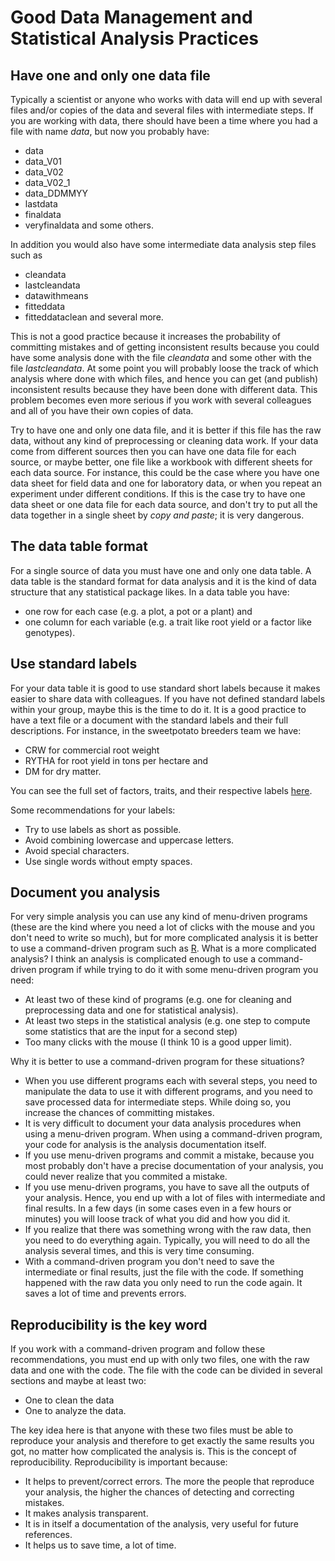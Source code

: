 Good Data Management and Statistical Analysis Practices
=======================================================

Have one and only one data file
-------------------------------

Typically a scientist or anyone who works with data will end up with several files and/or copies of the data and several files with intermediate steps. If you are working with data, there should have been a time where you had a file with name *data*, but now you probably have:

* data
* data_V01
* data_V02
* data_V02_1
* data_DDMMYY
* lastdata
* finaldata
* veryfinaldata and some others.

In addition you would also have some intermediate data analysis step files such as

* cleandata
* lastcleandata
* datawithmeans
* fitteddata
* fitteddataclean and several more.

This is not a good practice because it increases the probability of committing mistakes and of getting inconsistent results because you could have some analysis done with the file *cleandata* and some other with the file *lastcleandata*. At some point you will probably loose the track of which analysis where done with which files, and hence you can get (and publish) inconsistent results because they have been done with different data. This problem becomes even more serious if you work with several colleagues and all of you have their own copies of data.

Try to have one and only one data file, and it is better if this file has the raw data, without any kind of preprocessing or cleaning data work. If your data come from different sources then you can have one data file for each source, or maybe better, one file like a workbook with different sheets for each data source. For instance, this could be the case where you have one data sheet for field data and one for laboratory data, or when you repeat an experiment under different conditions. If this is the case try to have one data sheet or one data file for each data source, and don't try to put all the data together in a single sheet by *copy and paste*; it is very dangerous.

The data table format
---------------------

For a single source of data you must have one and only one data table. A data table is the standard format for data analysis and it is the kind of data structure that any statistical package likes. In a data table you have:

* one row for each case (e.g. a plot, a pot or a plant) and
* one column for each variable (e.g. a trait like root yield or a factor like genotypes).

Use standard labels
-------------------

For your data table it is good to use standard short labels because it makes easier to share data with colleagues. If you have not defined standard labels within your group, maybe this is the time to do it. It is a good practice to have a text file or a document with the standard labels and their full descriptions. For instance, in the sweetpotato breeders team we have:

* CRW for commercial root weight
* RYTHA for root yield in tons per hectare and
* DM for dry matter.

You can see the full set of factors, traits, and their respective labels [here](https://github.com/SweetPotatoImprov/StatTools/blob/master/CheckConsis/CheckConsis.R).

Some recommendations for your labels:

* Try to use labels as short as possible.
* Avoid combining lowercase and uppercase letters.
* Avoid special characters.
* Use single words without empty spaces.

Document you analysis
---------------------

For very simple analysis you can use any kind of menu-driven programs (these are the kind where you need a lot of clicks with the mouse and you don't need to write so much), but for more complicated analysis it is better to use a command-driven program such as [R](http://cran.r-project.org/). What is a more complicated analysis? I think an analysis is complicated enough to use a command-driven program if while trying to do it with some menu-driven program you need:

* At least two of these kind of programs (e.g. one for cleaning and preprocessing data and one for statistical analysis).
* At least two steps in the statistical analysis (e.g. one step to compute some statistics that are the input for a second step)
* Too many clicks with the mouse (I think 10 is a good upper limit).

Why it is better to use a command-driven program for these situations?

* When you use different programs each with several steps, you need to manipulate the data to use it with different programs, and you need to save processed data for intermediate steps. While doing so, you increase the chances of committing mistakes. 
* It is very difficult to document your data analysis procedures when using a menu-driven program. When using a command-driven program, your code for analysis is the analysis documentation itself.
* If you use menu-driven programs and commit a mistake, because you most probably don't have a precise documentation of your analysis, you could never realize that you commited a mistake.
* If you use menu-driven programs, you have to save all the outputs of your analysis. Hence, you end up with a lot of files with intermediate and final results. In a few days (in some cases even in a few hours or minutes) you will loose track of what you did and how you did it.
* If you realize that there was something wrong with the raw data, then you need to do everything again. Typically, you will need to do all the analysis several times, and this is very time consuming.
* With a command-driven program you don't need to save the intermediate or final results, just the file with the code. If something happened with the raw data you only need to run the code again. It saves a lot of time and prevents errors.

Reproducibility is the key word
-------------------------------

If you work with a command-driven program and follow these recommendations, you must end up with only two files, one with the raw data and one with the code. The file with the code can be divided in several sections and maybe at least two:

* One to clean the data
* One to analyze the data.

The key idea here is that anyone with these two files must be able to reproduce your analysis and therefore to get exactly the same results you got, no matter how complicated the analysis is. This is the concept of reproducibility. Reproducibility is important because:

* It helps to prevent/correct errors. The more the people that reproduce your analysis, the higher the chances of detecting and correcting mistakes.
* It makes analysis transparent.
* It is in itself a documentation of the analysis, very useful for future references.
* It helps us to save time, a lot of time.
